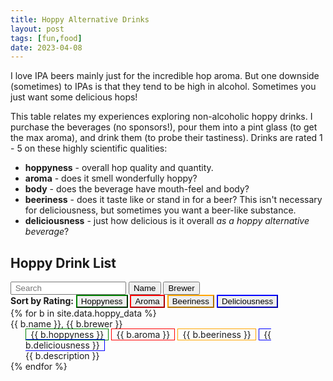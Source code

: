 ```yaml
---
title: Hoppy Alternative Drinks
layout: post
tags: [fun,food]
date: 2023-04-08
---
```


I love IPA beers mainly just for the incredible hop aroma. 
But one downside (sometimes) to IPAs is that they tend to be high in alcohol. 
Sometimes you just want some delicious hops!

This table relates my experiences exploring non-alcoholic hoppy drinks.
I purchase the beverages (no sponsors!), pour them into a pint glass (to get the max aroma), and drink them (to probe their tastiness).
Drinks are rated 1 - 5 on these highly scientific qualities:

- **hoppyness** - overall hop quality and quantity.
- **aroma** - does it smell wonderfully hoppy?
- **body** - does the beverage have mouth-feel and body? 
- **beeriness** - does it taste like or stand in for a beer? This isn't necessary for deliciousness, but sometimes you want a beer-like substance.
- **deliciousness** - just how delicious is it overall *as a hoppy alternative beverage*?

## Hoppy Drink List 

<style>
    .stats { margin-left: 1.5rem; }
    .bordered { border: solid 1px #212529; padding: 0 .45rem; }
    .b-green { border-color: green; }
    .b-red { border-color: red; }
    .b-gold { border-color: orange; }
    .b-blue { border-color: blue; }
</style>
<div id="archiveList" class="archive-list">
  <div class="browse">
    <input class="search" placeholder=" Search" type="text" aria-label="Search beverages">
    <button class="buttons sort" data-sort="title">Name</button>
    <button class="buttons sort" data-sort="brewer">Brewer</button>
    <br>
    <strong>Sort by Rating:</strong>
    <button class="buttons sort b-green" data-sort="hop">Hoppyness</button>
    <button class="buttons sort b-red" data-sort="aroma">Aroma</button>
    <button class="buttons sort b-gold" data-sort="beer">Beeriness</button>
    <button class="buttons sort b-blue" data-sort="delic">Deliciousness</button>
  </div>
  <div class="listjs">
    {% for b in site.data.hoppy_data %}
    <div class="archive-list-link">
        <span class="title archive-list-link-title">{{ b.name }},</span>
        <span class="brewer">{{ b.brewer }}</span>
        <br>
        <div class="stats">
            <span class="hop bordered b-green">{{ b.hoppyness }}</span>
            <span class="aroma bordered b-red">{{ b.aroma }}</span>
            <span class="beer bordered b-gold">{{ b.beeriness }}</span>
            <span class="delic bordered b-blue">{{ b.deliciousness }}</span>
            <br>
            <div class="descr">{{ b.description }}</div>
        </div>
    </div>
    {% endfor %}
  </div>
</div>
<!-- add list.js http://www.listjs.com/ @javve -->
<script src="{{ '/js/list.min.js' | relative_url }}"></script>
<script>
    // init list
    var options = {
        valueNames: [ 'title', 'brewer', 'hop', 'aroma', 'beer', 'delic' ],
        listClass: 'listjs'
    };
    var userList = new List('archiveList', options);
</script>